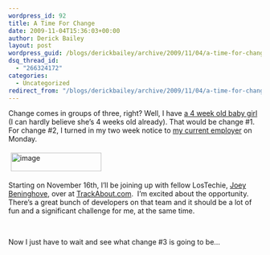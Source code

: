 ```yaml
---
wordpress_id: 92
title: A Time For Change
date: 2009-11-04T15:36:03+00:00
author: Derick Bailey
layout: post
wordpress_guid: /blogs/derickbailey/archive/2009/11/04/a-time-for-change.aspx
dsq_thread_id:
  - "266324172"
categories:
  - Uncategorized
redirect_from: "/blogs/derickbailey/archive/2009/11/04/a-time-for-change.aspx/"
---
```

Change comes in groups of three, right? Well, I have [a 4 week old baby girl](http://www.lostechies.com/blogs/derickbailey/archive/2009/10/08/the-ultimate-hello-world.aspx) (I can hardly believe she’s 4 weeks old already). That would be change #1.&#160; For change #2, I turned in my two week notice to [my current employer](http://www.mclaneat.com) on Monday.

<img style="border-right-width: 0px;margin: 5px;border-top-width: 0px;border-bottom-width: 0px;border-left-width: 0px" border="0" alt="image" src="http://lostechies.com/derickbailey/files/2011/03/image_32033071.png" width="180" height="37" />

Starting on November 16th, I’ll be joining up with fellow LosTechie, [Joey Beninghove](http://www.lostechies.com/blogs/joeydotnet/default.aspx), over at [TrackAbout.com](http://trackabout.com).&#160; I’m excited about the opportunity. There’s a great bunch of developers on that team and it should be a lot of fun and a significant challenge for me, at the same time.

&#160;

Now I just have to wait and see what change #3 is going to be…